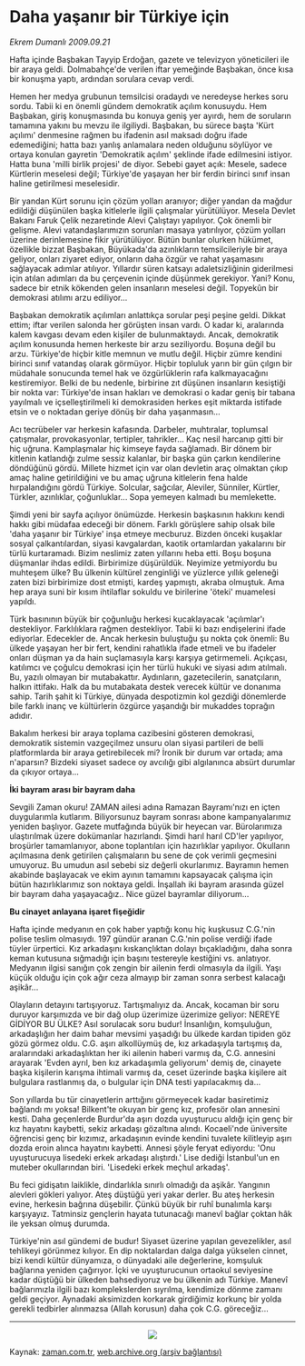 # Daha yaşanır bir Türkiye için

*Ekrem Dumanlı 2009.09.21*

<tr><td class="metin" colspan="2" style="padding-top: 20px; padding-left: 5px; ">Hafta içinde Başbakan Tayyip Erdoğan, gazete ve televizyon yöneticileri ile bir araya geldi. Dolmabahçe'de verilen iftar yemeğinde Başbakan, önce kısa bir konuşma yaptı, ardından sorulara cevap verdi.</td></tr><tr><td class="metin" colspan="2" style="padding-top: 20px; padding-left: 5px; "><p>Hemen her medya grubunun temsilcisi oradaydı ve neredeyse herkes soru sordu. Tabii ki en önemli gündem demokratik açılım konusuydu. Hem Başbakan, giriş konuşmasında bu konuya geniş yer ayırdı, hem de soruların tamamına yakını bu mevzu ile ilgiliydi. Başbakan, bu sürece başta 'Kürt açılımı' denmesine rağmen bu ifadenin asıl maksadı doğru ifade edemediğini; hatta bazı yanlış anlamalara neden olduğunu söylüyor ve ortaya konulan gayretin 'Demokratik açılım' şeklinde ifade edilmesini istiyor. Hatta buna 'milli birlik projesi' de diyor. Sebebi gayet açık: Mesele, sadece Kürtlerin meselesi değil; Türkiye'de yaşayan her bir ferdin birinci sınıf insan haline getirilmesi meselesidir.
<p>Bir yandan Kürt sorunu için çözüm yolları aranıyor; diğer yandan da mağdur edildiği düşünülen başka kitlelerle ilgili çalışmalar yürütülüyor. Mesela Devlet Bakanı Faruk Çelik nezaretinde Alevi Çalıştayı yapılıyor. Çok önemli bir gelişme. Alevi vatandaşlarımızın sorunları masaya yatırılıyor, çözüm yolları üzerine derinlemesine fikir yürütülüyor. Bütün bunlar olurken hükümet, özellikle bizzat Başbakan, Büyükada'da azınlıkların temsilcileriyle bir araya geliyor, onları ziyaret ediyor, onların daha özgür ve rahat yaşamasını sağlayacak adımlar atılıyor. Yıllardır süren katsayı adaletsizliğinin giderilmesi için atılan adımları da bu çerçevenin içinde düşünmek gerekiyor. Yani? Konu, sadece bir etnik kökenden gelen insanların meselesi değil. Topyekûn bir demokrasi atılımı arzu ediliyor...
<p>Başbakan demokratik açılımları anlattıkça sorular peşi peşine geldi. Dikkat ettim; iftar verilen salonda her görüşten insan vardı. O kadar ki, aralarında kalem kavgası devam eden kişiler de bulunmaktaydı. Ancak, demokratik açılım konusunda hemen herkeste bir arzu seziliyordu. Boşuna değil bu arzu. Türkiye'de hiçbir kitle memnun ve mutlu değil. Hiçbir zümre kendini birinci sınıf vatandaş olarak görmüyor. Hiçbir topluluk yarın bir gün çılgın bir müdahale sonucunda temel hak ve özgürlüklerin rafa kalkmayacağını kestiremiyor. Belki de bu nedenle, birbirine zıt düşünen insanların kesiştiği bir nokta var: Türkiye'de insan hakları ve demokrasi o kadar geniş bir tabana yayılmalı ve içselleştirilmeli ki demokrasiden herkes eşit miktarda istifade etsin ve o noktadan geriye dönüş bir daha yaşanmasın...
<p>Acı tecrübeler var herkesin kafasında. Darbeler, muhtıralar, toplumsal çatışmalar, provokasyonlar, tertipler, tahrikler... Kaç nesil harcanıp gitti bir hiç uğruna. Kamplaşmalar hiç kimseye fayda sağlamadı. Bir dönem bir kitlenin katlandığı zulme sessiz kalanlar, bir başka gün çarkın kendilerine döndüğünü gördü. Millete hizmet için var olan devletin araç olmaktan çıkıp amaç haline getirildiğini ve bu amaç uğruna kitlelerin fena halde hırpalandığını gördü Türkiye. Solcular, sağcılar, Aleviler, Sünniler, Kürtler, Türkler, azınlıklar, çoğunluklar... Sopa yemeyen kalmadı bu memlekette.
<p>Şimdi yeni bir sayfa açılıyor önümüzde. Herkesin başkasının hakkını kendi hakkı gibi müdafaa edeceği bir dönem. Farklı görüşlere sahip olsak bile 'daha yaşanır bir Türkiye' inşa etmeye mecburuz. Bizden önceki kuşaklar sosyal çalkantılardan, siyasi kavgalardan, kaotik ortamlardan yakalarını bir türlü kurtaramadı. Bizim neslimiz zaten yıllarını heba etti. Boşu boşuna düşmanlar ihdas edildi. Birbirimize düşürüldük. Neyimize yetmiyordu bu muhteşem ülke? Bu ülkenin kültürel zenginliği ve yüzlerce yıllık geleneği zaten bizi birbirimize dost etmişti, kardeş yapmıştı, akraba olmuştuk. Ama hep araya suni bir kısım ihtilaflar sokuldu ve birilerine 'öteki' muamelesi yapıldı.
<p>Türk basınının büyük bir çoğunluğu herkesi kucaklayacak 'açılımlar'ı destekliyor. Farklılıklara rağmen destekliyor. Tabii ki bazı endişelerini ifade ediyorlar. Edecekler de. Ancak herkesin buluştuğu şu nokta çok önemli: Bu ülkede yaşayan her bir fert, kendini rahatlıkla ifade etmeli ve bu ifadeler onları düşman ya da hain suçlamasıyla karşı karşıya getirmemeli. Açıkçası, katılımcı ve çoğulcu demokrasi için her türlü hukuki ve siyasi adım atılmalı. Bu, yazılı olmayan bir mutabakattır. Aydınların, gazetecilerin, sanatçıların, halkın ittifakı. Halk da bu mutabakata destek verecek kültür ve donanıma sahip. Tarih şahit ki Türkiye, dünyada despotizmin kol gezdiği dönemlerde bile farklı inanç ve kültürlerin özgürce yaşandığı bir mukaddes toprağın adıdır.
<p>Bakalım herkesi bir araya toplama cazibesini gösteren demokrasi, demokratik sistemin vazgeçilmez unsuru olan siyasi partileri de belli platformlarda bir araya getirebilecek mi? İronik bir durum var ortada; ama n'aparsın? Bizdeki siyaset sadece oy avcılığı gibi algılanınca absürt durumlar da çıkıyor ortaya...
<p>
<p><b>İki bayram arası bir bayram daha</b>
<p>Sevgili Zaman okuru! ZAMAN ailesi adına Ramazan Bayramı'nızı en içten duygularımla kutlarım. Biliyorsunuz bayram sonrası abone kampanyalarımız yeniden başlıyor. Gazete mutfağında büyük bir heyecan var. Bürolarımıza ulaştırılmak üzere dokümanlar hazırlandı. Şimdi harıl harıl CD'ler yapılıyor, broşürler tamamlanıyor, abone toplantıları için hazırlıklar yapılıyor. Okulların açılmasına denk getirilen çalışmaların bu sene de çok verimli geçmesini umuyoruz. Bu umudun asıl sebebi siz değerli okurlarımız. Bayramın hemen akabinde başlayacak ve ekim ayının tamamını kapsayacak çalışma için bütün hazırlıklarımız son noktaya geldi. İnşallah iki bayram arasında güzel bir bayram daha yaşayacağız.. Nice güzel bayramlar diliyorum...
<p>
<p><b>Bu cinayet anlayana işaret fişeğidir</b>
<p>Hafta içinde medyanın en çok haber yaptığı konu hiç kuşkusuz C.G.'nin polise teslim olmasıydı. 197 gündür aranan C.G.'nin polise verdiği ifade tüyler ürpertici. Kız arkadaşını kıskançlıktan dolayı bıçakladığını, daha sonra keman kutusuna sığmadığı için başını testereyle kestiğini vs. anlatıyor. Medyanın ilgisi sanığın çok zengin bir ailenin ferdi olmasıyla da ilgili. Yaşı küçük olduğu için çok ağır ceza almayıp bir zaman sonra serbest kalacağı aşikâr...
<p> Olayların detayını tartışıyoruz. Tartışmalıyız da. Ancak, kocaman bir soru duruyor karşımızda ve bir dağ olup üzerimize üzerimize geliyor: NEREYE GİDİYOR BU ÜLKE? Asıl sorulacak soru budur! İnsanlığın, komşuluğun, arkadaşlığın her daim bahar mevsimi yaşadığı bu ülkede kardan tipiden göz gözü görmez oldu. C.G. aşırı alkollüymüş de, kız arkadaşıyla tartışmış da, aralarındaki arkadaşlıktan her iki ailenin haberi varmış da, C.G. annesini arayarak 'Evden ayrıl, ben kız arkadaşımla geliyorum' demiş de, cinayete başka kişilerin karışma ihtimali varmış da, ceset üzerinde başka kişilere ait bulgulara rastlanmış da, o bulgular için DNA testi yapılacakmış da...
<p> Son yıllarda bu tür cinayetlerin arttığını görmeyecek kadar basiretimiz bağlandı mı yoksa! Bilkent'te okuyan bir genç kız, profesör olan annesini kesti. Daha geçenlerde Burdur'da aşırı dozda uyuşturucu aldığı için genç bir kız hayatını kaybetti, sekiz arkadaşı gözaltına alındı. Kocaeli'nde üniversite öğrencisi genç bir kızımız, arkadaşının evinde kendini tuvalete kilitleyip aşırı dozda eroin alınca hayatını kaybetti. Annesi şöyle feryat ediyordu: 'Onu uyuşturucuya lisedeki erkek arkadaşı alıştırdı.' Lise dediği İstanbul'un en muteber okullarından biri. 'Lisedeki erkek meçhul arkadaş'.
<p> Bu feci gidişatın laiklikle, dindarlıkla sınırlı olmadığı da aşikâr. Yangının alevleri gökleri yalıyor. Ateş düştüğü yeri yakar derler. Bu ateş herkesin evine, herkesin bağrına düşebilir. Çünkü büyük bir ruhî bunalımla karşı karşıyayız. Tatminsiz gençlerin hayata tutunacağı manevî bağlar çoktan hâk ile yeksan olmuş durumda.
<p> Türkiye'nin asıl gündemi de budur! Siyaset üzerine yapılan gevezelikler, asıl tehlikeyi görünmez kılıyor. En dip noktalardan dalga dalga yükselen cinnet, bizi kendi kültür dünyamıza, o dünyadaki aile değerlerine, komşuluk bağlarına yeniden çağırıyor. İçki ve uyuşturucunun ortaokul seviyesine kadar düştüğü bir ülkeden bahsediyoruz ve bu ülkenin adı Türkiye. Manevî bağlarımızla ilgili bazı komplekslerden sıyrılma, kendimize dönme zamanı geldi geçiyor. Aynadaki aksimizden korkarak girdiğimiz korkunç bir yolda gerekli tedbirler alınmazsa (Allah korusun) daha çok C.G. göreceğiz...
<p>
<hr/>
<p>
<p align="center"><img border="0" src="http://web.archive.org/web/20100109131703im_/http://medya.zaman.com.tr/2009/09/21/tiraj.gif"/>
<br/></p></p></p></p></p></p></p></p></p></p></p></p></p></p></p></p></p></p></p></p></td></tr>

Kaynak: [zaman.com.tr](http://zaman.com.tr/yazar.do?yazino=894557), [web.archive.org (arşiv bağlantısı)](http://web.archive.org/web/20100109131703/http://www.zaman.com.tr:80/yazar.do?yazino=894557)
